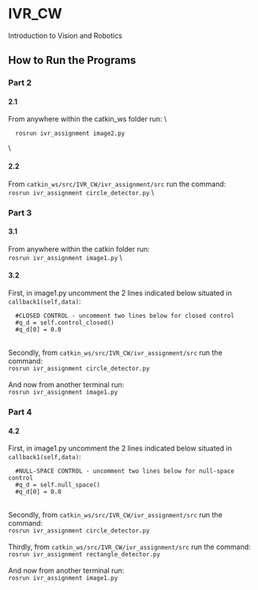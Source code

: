 # IVR_CW
Introduction to Vision and Robotics
## How to Run the Programs

### Part 2

#### 2.1
  From anywhere within the catkin_ws folder run: 
  \
  ```
    rosrun ivr_assignment image2.py
  ```
  \
#### 2.2
  From `catkin_ws/src/IVR_CW/ivr_assignment/src` run the command:
  \
    ```
      rosrun ivr_assignment circle_detector.py
    ```
    \
### Part 3

#### 3.1 
  From anywhere within the catkin folder run: 
  \
    ```
      rosrun ivr_assignment image1.py
    ```
\
#### 3.2 
  First, in image1.py uncomment the 2 lines indicated below situated in `callback1(self,data)`:
  ``` 
    #CLOSED CONTROL - uncomment two lines below for closed control
    #q_d = self.control_closed()
    #q_d[0] = 0.0
  ```
  \
  Secondly, from `catkin_ws/src/IVR_CW/ivr_assignment/src` run the command:
  \
    ```
      rosrun ivr_assignment circle_detector.py
    ```
  \
  \
  And now from another terminal run:
  \
      ```
      rosrun ivr_assignment image1.py
      ```
### Part 4
#### 4.2 
  First, in image1.py uncomment the 2 lines indicated below situated in `callback1(self,data)`:
  ``` 
    #NULL-SPACE CONTROL - uncomment two lines below for null-space control
    #q_d = self.null_space()
    #q_d[0] = 0.0
  ```
  \
  Secondly, from `catkin_ws/src/IVR_CW/ivr_assignment/src` run the command:
  \
    ```
      rosrun ivr_assignment circle_detector.py
    ```
  \
  \
  Thirdly, from `catkin_ws/src/IVR_CW/ivr_assignment/src` run the command:
  \
    ```
      rosrun ivr_assignment rectangle_detector.py
    ```
  \
  \
  And now from another terminal run:
  \
      ```
      rosrun ivr_assignment image1.py
      ```
